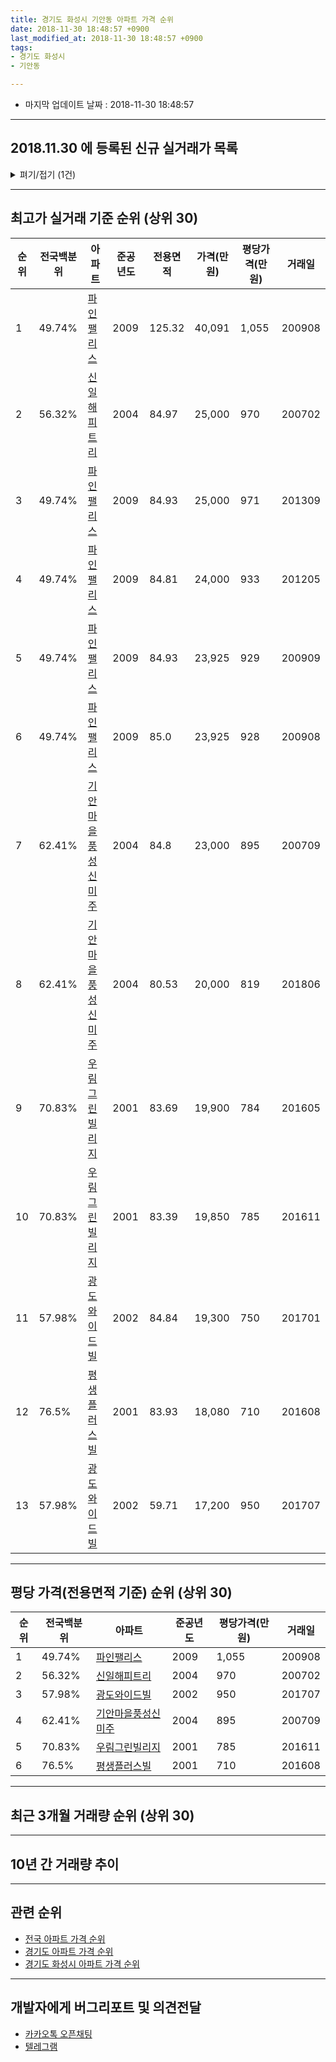 ```yaml
---
title: 경기도 화성시 기안동 아파트 가격 순위
date: 2018-11-30 18:48:57 +0900
last_modified_at: 2018-11-30 18:48:57 +0900
tags:
- 경기도 화성시
- 기안동

---
```


* 마지막 업데이트 날짜 : 2018-11-30 18:48:57

---

## 2018.11.30 에 등록된 신규 실거래가 목록

<details>
<summary>펴기/접기 (1건)</summary>
<div markdown="1">

|아파트|전국백분위|준공년도|전용면적|가격(만원)|평당가격(만원)|거래일|
|---|---|---|---|---|---|---|
|[우림그린빌리지](https://search.naver.com/search.naver?query=%EA%B2%BD%EA%B8%B0%EB%8F%84+%ED%99%94%EC%84%B1%EC%8B%9C+%EA%B8%B0%EC%95%88%EB%8F%99+%EC%9A%B0%EB%A6%BC%EA%B7%B8%EB%A6%B0%EB%B9%8C%EB%A6%AC%EC%A7%80)|70.83%|2001|83.39|18,000|712|<span style="color:red">201811</span>|


</div>
</details>

---

## 최고가 실거래 기준 순위 (상위 30)


|순위|전국백분위|아파트|준공년도|전용면적|가격(만원)|평당가격(만원)|거래일|
|---|---|---|---|---|---|---|---|
|1|49.74%|[파인팰리스](https://search.naver.com/search.naver?query=%EA%B2%BD%EA%B8%B0%EB%8F%84+%ED%99%94%EC%84%B1%EC%8B%9C+%EA%B8%B0%EC%95%88%EB%8F%99+%ED%8C%8C%EC%9D%B8%ED%8C%B0%EB%A6%AC%EC%8A%A4)|2009|125.32|40,091|1,055|200908|
|2|56.32%|[신일해피트리](https://search.naver.com/search.naver?query=%EA%B2%BD%EA%B8%B0%EB%8F%84+%ED%99%94%EC%84%B1%EC%8B%9C+%EA%B8%B0%EC%95%88%EB%8F%99+%EC%8B%A0%EC%9D%BC%ED%95%B4%ED%94%BC%ED%8A%B8%EB%A6%AC)|2004|84.97|25,000|970|200702|
|3|49.74%|[파인팰리스](https://search.naver.com/search.naver?query=%EA%B2%BD%EA%B8%B0%EB%8F%84+%ED%99%94%EC%84%B1%EC%8B%9C+%EA%B8%B0%EC%95%88%EB%8F%99+%ED%8C%8C%EC%9D%B8%ED%8C%B0%EB%A6%AC%EC%8A%A4)|2009|84.93|25,000|971|201309|
|4|49.74%|[파인팰리스](https://search.naver.com/search.naver?query=%EA%B2%BD%EA%B8%B0%EB%8F%84+%ED%99%94%EC%84%B1%EC%8B%9C+%EA%B8%B0%EC%95%88%EB%8F%99+%ED%8C%8C%EC%9D%B8%ED%8C%B0%EB%A6%AC%EC%8A%A4)|2009|84.81|24,000|933|201205|
|5|49.74%|[파인팰리스](https://search.naver.com/search.naver?query=%EA%B2%BD%EA%B8%B0%EB%8F%84+%ED%99%94%EC%84%B1%EC%8B%9C+%EA%B8%B0%EC%95%88%EB%8F%99+%ED%8C%8C%EC%9D%B8%ED%8C%B0%EB%A6%AC%EC%8A%A4)|2009|84.93|23,925|929|200909|
|6|49.74%|[파인팰리스](https://search.naver.com/search.naver?query=%EA%B2%BD%EA%B8%B0%EB%8F%84+%ED%99%94%EC%84%B1%EC%8B%9C+%EA%B8%B0%EC%95%88%EB%8F%99+%ED%8C%8C%EC%9D%B8%ED%8C%B0%EB%A6%AC%EC%8A%A4)|2009|85.0|23,925|928|200908|
|7|62.41%|[기안마을풍성신미주](https://search.naver.com/search.naver?query=%EA%B2%BD%EA%B8%B0%EB%8F%84+%ED%99%94%EC%84%B1%EC%8B%9C+%EA%B8%B0%EC%95%88%EB%8F%99+%EA%B8%B0%EC%95%88%EB%A7%88%EC%9D%84%ED%92%8D%EC%84%B1%EC%8B%A0%EB%AF%B8%EC%A3%BC)|2004|84.8|23,000|895|200709|
|8|62.41%|[기안마을풍성신미주](https://search.naver.com/search.naver?query=%EA%B2%BD%EA%B8%B0%EB%8F%84+%ED%99%94%EC%84%B1%EC%8B%9C+%EA%B8%B0%EC%95%88%EB%8F%99+%EA%B8%B0%EC%95%88%EB%A7%88%EC%9D%84%ED%92%8D%EC%84%B1%EC%8B%A0%EB%AF%B8%EC%A3%BC)|2004|80.53|20,000|819|201806|
|9|70.83%|[우림그린빌리지](https://search.naver.com/search.naver?query=%EA%B2%BD%EA%B8%B0%EB%8F%84+%ED%99%94%EC%84%B1%EC%8B%9C+%EA%B8%B0%EC%95%88%EB%8F%99+%EC%9A%B0%EB%A6%BC%EA%B7%B8%EB%A6%B0%EB%B9%8C%EB%A6%AC%EC%A7%80)|2001|83.69|19,900|784|201605|
|10|70.83%|[우림그린빌리지](https://search.naver.com/search.naver?query=%EA%B2%BD%EA%B8%B0%EB%8F%84+%ED%99%94%EC%84%B1%EC%8B%9C+%EA%B8%B0%EC%95%88%EB%8F%99+%EC%9A%B0%EB%A6%BC%EA%B7%B8%EB%A6%B0%EB%B9%8C%EB%A6%AC%EC%A7%80)|2001|83.39|19,850|785|201611|
|11|57.98%|[광도와이드빌](https://search.naver.com/search.naver?query=%EA%B2%BD%EA%B8%B0%EB%8F%84+%ED%99%94%EC%84%B1%EC%8B%9C+%EA%B8%B0%EC%95%88%EB%8F%99+%EA%B4%91%EB%8F%84%EC%99%80%EC%9D%B4%EB%93%9C%EB%B9%8C)|2002|84.84|19,300|750|201701|
|12|76.5%|[평생플러스빌](https://search.naver.com/search.naver?query=%EA%B2%BD%EA%B8%B0%EB%8F%84+%ED%99%94%EC%84%B1%EC%8B%9C+%EA%B8%B0%EC%95%88%EB%8F%99+%ED%8F%89%EC%83%9D%ED%94%8C%EB%9F%AC%EC%8A%A4%EB%B9%8C)|2001|83.93|18,080|710|201608|
|13|57.98%|[광도와이드빌](https://search.naver.com/search.naver?query=%EA%B2%BD%EA%B8%B0%EB%8F%84+%ED%99%94%EC%84%B1%EC%8B%9C+%EA%B8%B0%EC%95%88%EB%8F%99+%EA%B4%91%EB%8F%84%EC%99%80%EC%9D%B4%EB%93%9C%EB%B9%8C)|2002|59.71|17,200|950|201707|


---

## 평당 가격(전용면적 기준) 순위 (상위 30)


|순위|전국백분위|아파트|준공년도|평당가격(만원)|거래일|
|---|---|---|---|---|---|
|1|49.74%|[파인팰리스](https://search.naver.com/search.naver?query=%EA%B2%BD%EA%B8%B0%EB%8F%84+%ED%99%94%EC%84%B1%EC%8B%9C+%EA%B8%B0%EC%95%88%EB%8F%99+%ED%8C%8C%EC%9D%B8%ED%8C%B0%EB%A6%AC%EC%8A%A4)|2009|1,055|200908|
|2|56.32%|[신일해피트리](https://search.naver.com/search.naver?query=%EA%B2%BD%EA%B8%B0%EB%8F%84+%ED%99%94%EC%84%B1%EC%8B%9C+%EA%B8%B0%EC%95%88%EB%8F%99+%EC%8B%A0%EC%9D%BC%ED%95%B4%ED%94%BC%ED%8A%B8%EB%A6%AC)|2004|970|200702|
|3|57.98%|[광도와이드빌](https://search.naver.com/search.naver?query=%EA%B2%BD%EA%B8%B0%EB%8F%84+%ED%99%94%EC%84%B1%EC%8B%9C+%EA%B8%B0%EC%95%88%EB%8F%99+%EA%B4%91%EB%8F%84%EC%99%80%EC%9D%B4%EB%93%9C%EB%B9%8C)|2002|950|201707|
|4|62.41%|[기안마을풍성신미주](https://search.naver.com/search.naver?query=%EA%B2%BD%EA%B8%B0%EB%8F%84+%ED%99%94%EC%84%B1%EC%8B%9C+%EA%B8%B0%EC%95%88%EB%8F%99+%EA%B8%B0%EC%95%88%EB%A7%88%EC%9D%84%ED%92%8D%EC%84%B1%EC%8B%A0%EB%AF%B8%EC%A3%BC)|2004|895|200709|
|5|70.83%|[우림그린빌리지](https://search.naver.com/search.naver?query=%EA%B2%BD%EA%B8%B0%EB%8F%84+%ED%99%94%EC%84%B1%EC%8B%9C+%EA%B8%B0%EC%95%88%EB%8F%99+%EC%9A%B0%EB%A6%BC%EA%B7%B8%EB%A6%B0%EB%B9%8C%EB%A6%AC%EC%A7%80)|2001|785|201611|
|6|76.5%|[평생플러스빌](https://search.naver.com/search.naver?query=%EA%B2%BD%EA%B8%B0%EB%8F%84+%ED%99%94%EC%84%B1%EC%8B%9C+%EA%B8%B0%EC%95%88%EB%8F%99+%ED%8F%89%EC%83%9D%ED%94%8C%EB%9F%AC%EC%8A%A4%EB%B9%8C)|2001|710|201608|


---

## 최근 3개월 거래량 순위 (상위 30)


<div style="width:100%;">
    <canvas id="deal_count_ranking" height="250"></canvas>
</div>


<script>
new Chart(document.getElementById("deal_count_ranking"), {
    type: 'horizontalBar',
    data: {
        labels: ['신일해피트리', '우림그린빌리지', '기안마을풍성신미주', '광도와이드빌', '파인팰리스', '평생플러스빌'],
        datasets: [{
            label: '실거래 수',
            data: [10, 8, 7, 4, 3, 1],
            borderColor: "rgba(255, 0, 128, 1)",
            backgroundColor: "rgba(255, 0, 128, 0.5)",
            fill: false,
        }]
    },
    options: {
        responsive: true,
        title: {
            display: true,
            text: '최근 3개월 거래량 순위'
        },
        tooltips: {
            mode: 'index',
            intersect: false,
            callbacks: {
                title: function(tooltipItems, data) {
                    return "실거래 수:";
                },
                label: function(tooltipItem, data) {
                    return data.labels[tooltipItem.index] + ": " + tooltipItem.xLabel;
                }
            }
        },
        hover: {
            mode: 'nearest',
            intersect: true
        },
        scales: {
            xAxes: [{
                display: true,
                scaleLabel: {
                    display: true,
                    labelString: '실거래 수'
                },
                ticks: {
                    suggestedMin: 0,
                }
            }],
            yAxes: [{
                display: true,
                ticks: {
                    autoSkip: false,
                    callback: function(value, index, values) {
                        if (value.length > 15)
                            return value.substr(0, 13) + "...";
                        else
                            return value;
                    }
                },
                scaleLabel: {
                    display: false,
                }
            }]
        }
    }
});

</script>


---

## 10년 간 거래량 추이


<div style="width:100%;">
    <canvas id="deal_progress" height="250"></canvas>
</div>

<script>
new Chart(document.getElementById("deal_progress"), {
    type: 'line',
    data: {
        labels: ['200811','200812','200901','200902','200903','200904','200905','200906','200907','200908','200909','200910','200911','200912','201001','201002','201003','201004','201005','201006','201007','201008','201009','201010','201011','201012','201101','201102','201103','201104','201105','201106','201107','201108','201109','201110','201111','201112','201201','201202','201203','201204','201205','201206','201207','201208','201209','201210','201211','201212','201301','201302','201303','201304','201305','201306','201307','201308','201309','201310','201311','201312','201401','201402','201403','201404','201405','201406','201407','201408','201409','201410','201411','201412','201501','201502','201503','201504','201505','201506','201507','201508','201509','201510','201511','201512','201601','201602','201603','201604','201605','201606','201607','201608','201609','201610','201611','201612','201701','201702','201703','201704','201705','201706','201707','201708','201709','201710','201711','201712','201801','201802','201803','201804','201805','201806','201807','201808','201809','201810','201811'],
        datasets: [{
            label: '실거래 수',
            pointRadius: 1,
            data: [6, 7, 20, 27, 31, 47, 44, 47, 55, 45, 83, 25, 8, 24, 22, 22, 28, 20, 21, 12, 25, 30, 32, 55, 28, 31, 46, 38, 52, 28, 17, 24, 22, 36, 29, 25, 17, 7, 17, 15, 20, 20, 5, 12, 12, 13, 18, 30, 18, 12, 16, 11, 22, 25, 29, 28, 14, 25, 28, 35, 23, 21, 30, 25, 35, 29, 25, 22, 30, 21, 37, 34, 21, 22, 30, 22, 42, 38, 38, 44, 55, 22, 34, 47, 25, 20, 13, 18, 21, 28, 27, 26, 24, 28, 31, 37, 15, 18, 11, 15, 20, 18, 16, 20, 11, 22, 24, 8, 22, 16, 14, 17, 23, 12, 18, 15, 15, 16, 16, 9, 8],
            borderColor: "rgba(255, 201, 14, 1)",
            backgroundColor: "rgba(255, 201, 14, 0.5)",
            fill: true,
        }]
    },
    options: {
        responsive: true,
        title: {
            display: true,
            text: '10년간 거래량 추이'
        },
        tooltips: {
            mode: 'index',
            intersect: false,
        },
        hover: {
            mode: 'nearest',
            intersect: true
        },
        scales: {
            xAxes: [{
                display: true,
                scaleLabel: {
                    display: true,
                    labelString: '년/월'
                }
            }],
            yAxes: [{
                display: true,
                ticks: {
                    suggestedMin: 0,
                },
                scaleLabel: {
                    display: true,
                    labelString: '실거래 수'
                }
            }]
        }
    }
});

</script>


---

## 관련 순위

- [전국 아파트 가격 순위](https://inasie.github.io/apt-ranking/전국)
- [경기도 아파트 가격 순위](https://inasie.github.io/apt-ranking/경기도)
- [경기도 화성시 아파트 가격 순위](https://inasie.github.io/apt-ranking/경기도-화성시)


---

## 개발자에게 버그리포트 및 의견전달

- [카카오톡 오픈채팅](https://open.kakao.com/o/gLJUAP4)
- [텔레그램](https://t.me/inasie)

